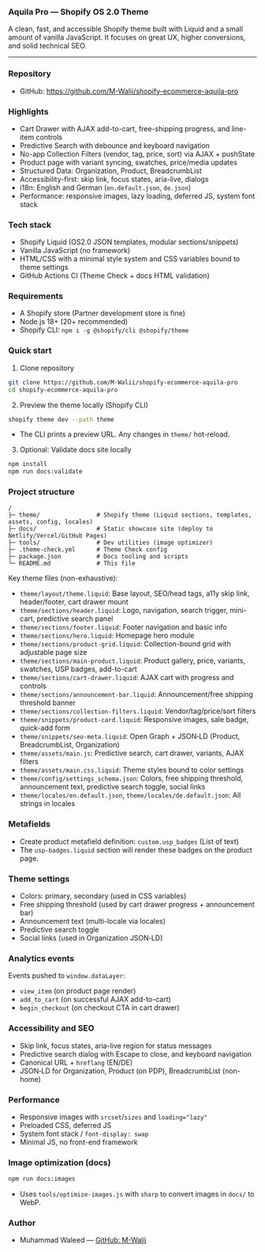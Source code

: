 ### Aquila Pro — Shopify OS 2.0 Theme
A clean, fast, and accessible Shopify theme built with Liquid and a small amount of vanilla JavaScript. It focuses on great UX, higher conversions, and solid technical SEO.

---

### Repository
- GitHub: https://github.com/M-Walii/shopify-ecommerce-aquila-pro

### Highlights
- Cart Drawer with AJAX add-to-cart, free-shipping progress, and line-item controls
- Predictive Search with debounce and keyboard navigation
- No-app Collection Filters (vendor, tag, price, sort) via AJAX + pushState
- Product page with variant syncing, swatches, price/media updates
- Structured Data: Organization, Product, BreadcrumbList
- Accessibility-first: skip link, focus states, aria-live, dialogs
- i18n: English and German (`en.default.json`, `de.json`)
- Performance: responsive images, lazy loading, deferred JS, system font stack

### Tech stack
- Shopify Liquid (OS2.0 JSON templates, modular sections/snippets)
- Vanilla JavaScript (no framework)
- HTML/CSS with a minimal style system and CSS variables bound to theme settings
- GitHub Actions CI (Theme Check + docs HTML validation)

### Requirements
- A Shopify store (Partner development store is fine)
- Node.js 18+ (20+ recommended)
- Shopify CLI: `npm i -g @shopify/cli @shopify/theme`

### Quick start
1) Clone repository
```bash
git clone https://github.com/M-Walii/shopify-ecommerce-aquila-pro
cd shopify-ecommerce-aquila-pro
```

2) Preview the theme locally (Shopify CLI)
```bash
shopify theme dev --path theme
```
- The CLI prints a preview URL. Any changes in `theme/` hot-reload.

3) Optional: Validate docs site locally
```bash
npm install
npm run docs:validate
```

### Project structure
```text
/
├─ theme/                # Shopify theme (Liquid sections, templates, assets, config, locales)
├─ docs/                 # Static showcase site (deploy to Netlify/Vercel/GitHub Pages)
├─ tools/                # Dev utilities (image optimizer)
├─ .theme-check.yml      # Theme Check config
├─ package.json          # Docs tooling and scripts
└─ README.md             # This file
```

Key theme files (non-exhaustive):
- `theme/layout/theme.liquid`: Base layout, SEO/head tags, a11y skip link, header/footer, cart drawer mount
- `theme/sections/header.liquid`: Logo, navigation, search trigger, mini-cart, predictive search panel
- `theme/sections/footer.liquid`: Footer navigation and basic info
- `theme/sections/hero.liquid`: Homepage hero module
- `theme/sections/product-grid.liquid`: Collection-bound grid with adjustable page size
- `theme/sections/main-product.liquid`: Product gallery, price, variants, swatches, USP badges, add-to-cart
- `theme/sections/cart-drawer.liquid`: AJAX cart with progress and controls
- `theme/sections/announcement-bar.liquid`: Announcement/free shipping threshold banner
- `theme/sections/collection-filters.liquid`: Vendor/tag/price/sort filters
- `theme/snippets/product-card.liquid`: Responsive images, sale badge, quick-add form
- `theme/snippets/seo-meta.liquid`: Open Graph + JSON‑LD (Product, BreadcrumbList, Organization)
- `theme/assets/main.js`: Predictive search, cart drawer, variants, AJAX filters
- `theme/assets/main.css.liquid`: Theme styles bound to color settings
- `theme/config/settings_schema.json`: Colors, free shipping threshold, announcement text, predictive search toggle, social links
- `theme/locales/en.default.json`, `theme/locales/de.default.json`: All strings in locales

### Metafields
- Create product metafield definition: `custom.usp_badges` (List of text)
- The `usp-badges.liquid` section will render these badges on the product page.

### Theme settings
- Colors: primary, secondary (used in CSS variables)
- Free shipping threshold (used by cart drawer progress + announcement bar)
- Announcement text (multi-locale via locales)
- Predictive search toggle
- Social links (used in Organization JSON‑LD)

### Analytics events
Events pushed to `window.dataLayer`:
- `view_item` (on product page render)
- `add_to_cart` (on successful AJAX add-to-cart)
- `begin_checkout` (on checkout CTA in cart drawer)

### Accessibility and SEO
- Skip link, focus states, aria-live region for status messages
- Predictive search dialog with Escape to close, and keyboard navigation
- Canonical URL + `hreflang` (EN/DE)
- JSON‑LD for Organization, Product (on PDP), BreadcrumbList (non-home)

### Performance
- Responsive images with `srcset`/`sizes` and `loading="lazy"`
- Preloaded CSS, deferred JS
- System font stack / `font-display: swap`
- Minimal JS, no front-end framework


### Image optimization (docs)
```bash
npm run docs:images
```
- Uses `tools/optimize-images.js` with `sharp` to convert images in `docs/` to WebP.

### Author
- Muhammad Waleed — [GitHub: M-Walii](https://github.com/M-Walii)